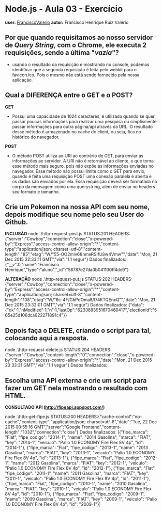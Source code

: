 # Node.js - Aula 03 - Exercício
**user:** [FranciscoValerio](https://github.com/FranciscoValerio)
**autor:** Francisco Henrique Ruiz Valério

## Por que quando requisitamos ao nosso servidor de *Query String*, **com o Chrome**, ele executa 2 requisições, sendo a última "*vazia*"?

- usando o resultado da requisição e mostrando no console, podemos identificar que a segunda requisição é feita pelo webkit para o favicon.ico. Pois o mesmo não está sendo fornecido pela nossa aplicação.

## Qual a DIFERENÇA entre o GET e o POST?

**GET**
- Possui uma capacidade de 1024 caracteres, é utilizado quando se quer passar poucas informações para realizar uma pesquisa ou simplismente passar informações para outra página/api através da URL. O resultado desse método é armazenado no cache do client, ou seja, fica no histórico do navegador.

**POST**
- O método POST utiliza ao URI ao contrário de GET, para enviar as informações ao servidor. A URI não é retornável ao cliente, o que torna esse método mais seguro, pois não expõe as informações enviadas no navegador. Esse método não possui limite como o GET para envio, quando é feita uma requisição POST uma conexão paralela é aberta e os dados são enviados por ela. Essa requisição deverá ser formatada no corpo da mensagem como uma querystring, além de enviar no headers seu formato e tamanho.

## Crie um Pokemon na nossa API com seu nome, depois modifique seu nome pelo seu User do Github.

**INCLUSÃO**
node .\http-request-post.js
STATUS:201
HEADERS:{"server":"Cowboy","connection":"close","x-powered-by":"Express","access-control-allow-origin":"*","content-type":"application/json; charset=utf-8","content-length":"85","etag":"W/\"55-OO2mIv68nmeRSifU8w4Vmw\"","date":"Mon, 21 Dec 2015 22:33:11 GMT","via":"1.1 vegur"}
Dados finalizados: {"__v":0,"name":"Francisco Henrique","type":"aluno","_id":"56787e27da0b041100ff4dc9"}

**ALTERAÇÃO**
node .\http-request-put.js
STATUS:202
HEADERS:{"server":"Cowboy","connection":"close","x-powered-by":"Express","access-control-allow-origin":"*","content-type":"application/json; charset=utf-8","content-length":"108","etag":"W/\"6c-4F/GbPdOma8/l74KTQEnxQ\"","date":"Mon, 21 Dec 2015 23:32:01 GMT","via":"1.1 vegur"}
Dados finalizados: {"data":{"ok":1,"nModified":1,"n":1,"lastOp":"6230883951670460417","electionId":"565e25d106dca622271891c4"}}

## **Depois faça o DELETE**, criando o script para tal, colocando aqui a resposta.

node .\http-request-delete.js
STATUS:204
HEADERS:{"server":"Cowboy","content-length":"0","connection":"close","x-powered-by":"Express","access-control-allow-origin":"*","date":"Mon, 21 Dec 2015 23:33:31 GMT","via":"1.1 vegur"}
Dados finalizados:

## Escolha uma **API externa** e crie um script para fazer um GET nela **mostrando o resultado com HTML**.

**CONSULTADO API (http://fipeapi.appspot.com/)**

node .\http-get-fipe.js
STATUS:200
HEADERS:{"cache-control":"no-cache","content-type":"application/json; charset=utf-8","date":"Tue, 22 Dec 2015 00:55:16 GMT","server":"Google Frontend","content-length":"1032","connection":"close"}
Dados finalizados: [{"fipe_marca": "Fiat", "fipe_codigo": "2014-1", "name": "2014 Gasolina", "marca": "FIAT", "key": "2014-1", "veiculo": "Palio 1.0 ECONOMY Fire Flex 8V 4p", "id": "2014-1"}, {"fipe_marca": "Fiat", "fipe_codigo": "2013-1", "name": "2013 Gasolina", "marca": "FIAT", "key": "2013-1", "veiculo": "Palio 1.0 ECONOMY Fire Flex 8V 4p", "id": "2013-1"}, {"fipe_marca": "Fiat", "fipe_codigo": "2012-1", "name": "2012 Gasolina", "marca": "FIAT", "key": "2012-1", "veiculo": "Palio 1.0 ECONOMY Fire Flex 8V 4p", "id": "2012-1"}, {"fipe_marca": "Fiat", "fipe_codigo": "2011-1", "name": "2011 Gasolina", "marca": "FIAT", "key": "2011-1", "veiculo": "Palio 1.0 ECONOMY Fire Flex 8V 4p", "id": "2011-1"}, {"fipe_marca": "Fiat", "fipe_codigo": "2010-1", "name": "2010 Gasolina", "marca": "FIAT", "key": "2010-1", "veiculo": "Palio 1.0 ECONOMY Fire Flex 8V 4p", "id": "2010-1"}, {"fipe_marca": "Fiat", "fipe_codigo": "2009-1", "name": "2009 Gasolina", "marca": "FIAT", "key": "2009-1", "veiculo": "Palio 1.0 ECONOMY Fire Flex 8V 4p", "id": "2009-1"}]
